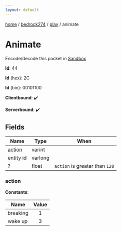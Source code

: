 ```yaml
---
layout: default
---
```


[home](/)  /  [bedrock274](/protocol/bedrock274)  /  [play](/protocol/bedrock274/play)  /  animate

# Animate

Encode/decode this packet in [Sandbox](../../../sandbox/bedrock274#Play.Animate)

**Id**: 44

**Id** (hex): 2C

**Id** (bin): 00101100

**Clientbound**: ✔️

**Serverbound**: ✔️

## Fields

Name | Type | When
---|---|:---:
[action](#action) | varint | 
entity id | varlong | 
? | float | <code>action</code> is greater than <code>128</code>

### action

**Constants**:

Name | Value
---|:---:
breaking | 1
wake up | 3
